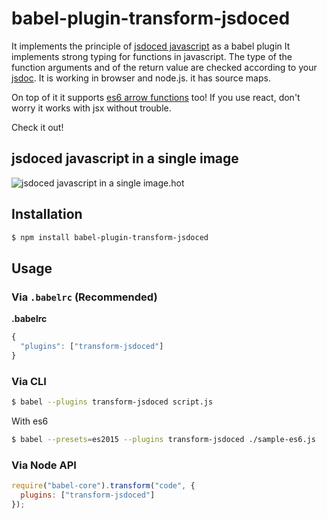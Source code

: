 # babel-plugin-transform-jsdoced

It implements the principle of [jsdoced javascript](http://jsdocedjs.org) as a babel plugin
It implements strong typing for functions in javascript.
The type of the function arguments and of the return value are checked according to your [jsdoc](http://usejsdoc.org/). 
It is working in browser and node.js. it has source maps.

On top of it it supports [es6 arrow functions](https://developer.mozilla.org/en/docs/Web/JavaScript/Reference/Functions/Arrow_functions) too!
If you use react, don't worry it works with jsx without trouble. 

Check it out!

## jsdoced javascript in a single image
![jsdoced javascript in a single image.hot](https://cloud.githubusercontent.com/assets/252962/14639163/e53f682a-0632-11e6-9a06-33b577118e53.jpg)


## Installation

```sh
$ npm install babel-plugin-transform-jsdoced
```

## Usage

### Via `.babelrc` (Recommended)

**.babelrc**

```js
{
  "plugins": ["transform-jsdoced"]
}
```

### Via CLI

```sh
$ babel --plugins transform-jsdoced script.js
```

With es6

```sh
$ babel --presets=es2015 --plugins transform-jsdoced ./sample-es6.js
```

### Via Node API

```javascript
require("babel-core").transform("code", {
  plugins: ["transform-jsdoced"]
});
```
